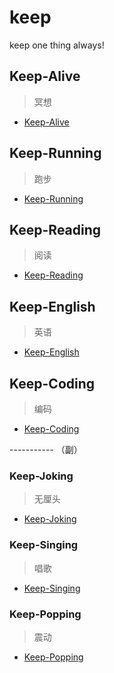 # keep
keep one thing always!


## Keep-Alive 
> 冥想

- [Keep-Alive](./alive)


## Keep-Running 
> 跑步

- [Keep-Running](./running)


## Keep-Reading 
> 阅读

- [Keep-Reading](./reading)


## Keep-English 
> 英语

- [Keep-English](./english)


## Keep-Coding 
> 编码

- [Keep-Coding](https://github.com/usiege/Keep-Coding)


----------- （副）


### Keep-Joking 
> 无厘头

- [Keep-Joking](./joking)


### Keep-Singing 
> 唱歌

- [Keep-Singing](./singing)


### Keep-Popping 
> 震动

- [Keep-Popping](./popping)


